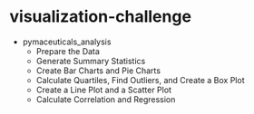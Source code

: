 # visualization-challenge
* pymaceuticals_analysis
  * Prepare the Data
  * Generate Summary Statistics
  * Create Bar Charts and Pie Charts
  * Calculate Quartiles, Find Outliers, and Create a Box Plot
  * Create a Line Plot and a Scatter Plot
  * Calculate Correlation and Regression
